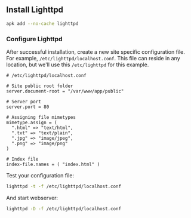 ## Install Lighttpd

```bash
apk add --no-cache lighttpd
```

### Configure Lighttpd

After successful installation, create a new site specific configuration file. For
example, `/etc/lighttpd/localhost.conf`. This file can reside in any location,
but we'll use this `/etc/lighttpd` for this example.

```apacheconf
# /etc/lighttpd/localhost.conf

# Site public root folder
server.document-root = "/var/www/app/public"

# Server port
server.port = 80

# Assigning file mimetypes
mimetype.assign = (
  ".html" => "text/html",
  ".txt" => "text/plain",
  ".jpg" => "image/jpeg",
  ".png" => "image/png"
)

# Index file
index-file.names = ( "index.html" )
```

Test your configuration file:

```bash
lighttpd -t -f /etc/lighttpd/localhost.conf
```

And start webserver:

```bash
lighttpd -D -f /etc/lighttpd/localhost.conf
```
